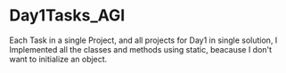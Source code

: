 # Day1Tasks_AGI

Each Task in a single Project, and all projects for Day1 in single solution, I Implemented all the classes and methods using static, beacause I don't want to initialize an object.
